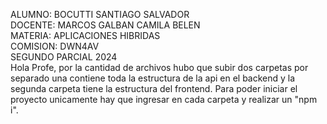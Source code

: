 ALUMNO: BOCUTTI SANTIAGO SALVADOR  <br> 
DOCENTE: MARCOS GALBAN CAMILA BELEN  <br>
MATERIA: APLICACIONES HIBRIDAS <br>
COMISION: DWN4AV  <br>
SEGUNDO PARCIAL 2024 <br>
Hola Profe, por la cantidad de archivos hubo que subir dos carpetas por separado una contiene toda la estructura de la api en el backend y la segunda carpeta tiene la estructura del frontend.
Para poder iniciar el proyecto unicamente hay que ingresar en cada carpeta y realizar un "npm i".
